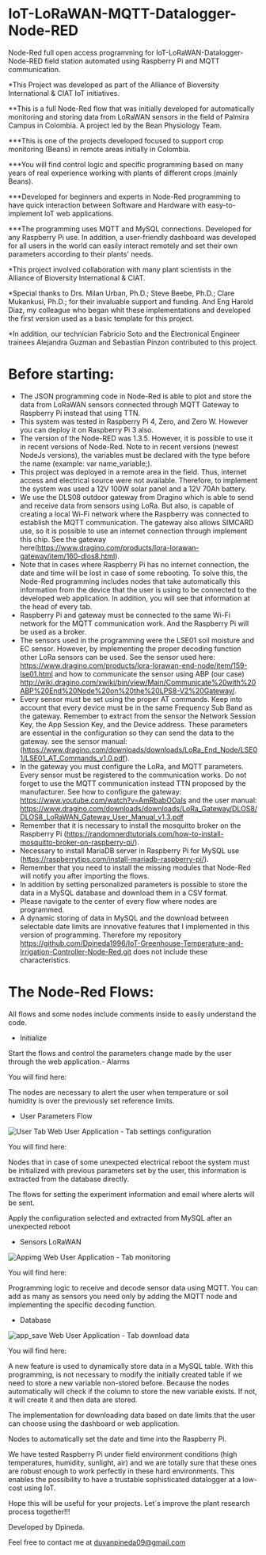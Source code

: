 # IoT-LoRaWAN-MQTT-Datalogger-Node-RED

Node-Red full open access programming for IoT-LoRaWAN-Datalogger-Node-RED field station automated using Raspberry Pi and MQTT communication.

*This Project was developed as part of the Alliance of Bioversity International & CIAT IoT initiatives.

**This is a full Node-Red flow that was initially developed for automatically monitoring and storing data from LoRaWAN sensors in the field of Palmira Campus in Colombia. A project led by the Bean Physiology Team.

***This is one of the projects developed focused to support crop monitoring (Beans) in remote areas initially in Colombia.

***You will find control logic and specific programming based on many years of real experience working with plants of different crops (mainly Beans).

***Developed for beginners and experts in Node-Red programming to have quick interaction between Software and Hardware with easy-to-implement IoT web applications.

***The programming uses MQTT and MySQL connections. Developed for any Raspberry Pi use. In addition, a user-friendly dashboard was developed for all users in the world can easily interact remotely and set their own parameters according to their plants' needs.

*This project involved collaboration with many plant scientists in the Alliance of Bioversity International & CIAT. 

*Special thanks to Drs. Milan Urban, Ph.D.; Steve Beebe, Ph.D.; Clare Mukankusi, Ph.D.; for their invaluable support and funding. And Eng Harold Diaz, my colleague who began whit these implementations and developed the first version used as a basic template for this project. 

*In addition, our technician Fabricio Soto and the Electronical Engineer trainees Alejandra Guzman and Sebastian Pinzon contributed to this project.

# Before starting:
- The JSON programming code in Node-Red is able to plot and store the data from LoRaWAN sensors connected through MQTT Gateway to Raspberry Pi instead that using TTN. 
- This system was tested in Raspberry Pi 4, Zero, and Zero W. However you can deploy it on Raspberry Pi 3 also.
- The version of the Node-RED was 1.3.5. However, it is possible to use it in recent versions of Node-Red. Note to in recent versions (newest NodeJs versions), the variables must be declared with the type before the name (example: var name_variable;).
- This project was deployed in a remote area in the field. Thus, internet access and electrical source were not available. Therefore, to implement the system was used a 12V 100W solar panel and a 12V 70Ah battery.
- We use the DLS08 outdoor gateway from Dragino which is able to send and receive data from sensors using LoRa. But also, is capable of creating a local Wi-Fi network where the Raspberry was connected to establish the MQTT communication. The gateway also allows SIMCARD use, so it is possible to use an internet connection through implement this chip. See the gateway here(https://www.dragino.com/products/lora-lorawan-gateway/item/160-dlos8.html).
- Note that in cases where Raspberry Pi has no internet connection, the date and time will be lost in case of some rebooting. To solve this, the Node-Red programming includes nodes that take automatically this information from the device that the user is using to be connected to the developed web application. In addition, you will see that information at the head of every tab.
- Raspberry Pi and gateway must be connected to the same Wi-Fi network for the MQTT communication work. And the Raspberry Pi will be used as a broker.
- The sensors used in the programming were the LSE01 soil moisture and EC sensor. However, by implementing the proper decoding function other LoRa sensors can be used. See the sensor used here: https://www.dragino.com/products/lora-lorawan-end-node/item/159-lse01.html and how to communicate the sensor using ABP (our case) http://wiki.dragino.com/xwiki/bin/view/Main/Communicate%20with%20ABP%20End%20Node%20on%20the%20LPS8-V2%20Gateway/.
- Every sensor must be set using the proper AT commands. Keep into account that every device must be in the same Frequency Sub Band as the gateway. Remember to extract from the sensor the Network Session Key, the App Session Key, and the Device address. These parameters are essential in the configuration so they can send the data to the gateway. see the sensor manual: (https://www.dragino.com/downloads/downloads/LoRa_End_Node/LSE01/LSE01_AT_Commands_v1.0.pdf).
- In the gateway you must configure the LoRa, and MQTT parameters. Every sensor must be registered to the communication works. Do not forget to use the MQTT communication instead TTN proposed by the manufacturer. See how to configure the gateway: https://www.youtube.com/watch?v=AmRbabOOaIs and the user manual: https://www.dragino.com/downloads/downloads/LoRa_Gateway/DLOS8/DLOS8_LoRaWAN_Gateway_User_Manual_v1.3.pdf
- Remember that it is necessary to install the mosquitto broker on the Raspberry Pi (https://randomnerdtutorials.com/how-to-install-mosquitto-broker-on-raspberry-pi/).
- Necessary to install MariaDB server in Raspberry Pi for MySQL use (https://raspberrytips.com/install-mariadb-raspberry-pi/).
- Remember that you need to install the missing modules that Node-Red will notify you after importing the flows.
- In addition by setting personalized parameters is possible to store the data in a MySQL database and download them in a CSV format.
- Please navigate to the center of every flow where nodes are programmed.
- A dynamic storing of data in MySQL and the download between selectable date limits are innovative features that I implemented in this version of programming. Therefore my repository https://github.com/Dpineda1996/IoT-Greenhouse-Temperature-and-Irrigation-Controller-Node-Red.git does not include these characteristics.

# The Node-Red Flows:

All flows and some nodes include comments inside to easily understand the code.

- Initialize

Start the flows and control the parameters change made by the user through the web application.- Alarms

You will find here:

The nodes are necessary to alert the user when temperature or soil humidity is over the previously set reference limits.

- User Parameters Flow

![User Tab](settings_user_tab.png)
Web User Application - Tab settings configuration

You will find here: 

Nodes that in case of some unexpected electrical reboot the system must be initialized with previous parameters set by the user, this information is extracted from the database directly.

The flows for setting the experiment information and email where alerts will be sent.

Apply the configuration selected and extracted from MySQL after an unexpected reboot


- Sensors LoRaWAN

![Appimg](Appimg.png)
Web User Application - Tab monitoring

You will find here:

Programming logic to receive and decode sensor data using MQTT. You can add as many as sensors you need only by adding the MQTT node and implementing the specific decoding function.

- Database

![app_save](app_save.png)
Web User Application - Tab download data

You will find here:

A new feature is used to dynamically store data in a MySQL table. With this programming, is not necessary to modify the initially created table if we need to store a new variable non-stored before. Because the nodes automatically will check if the column to store the new variable exists. If not, it will create it and then data are stored.

The implementation for downloading data based on date limits that the user can choose using the dashboard or web application. 

Nodes to automatically set the date and time into the Raspberry Pi.

We have tested Raspberry Pi under field environment conditions (high temperatures, humidity, sunlight, air) and we are totally sure that these ones are robust enough to work perfectly in these hard environments. This enables the possibility to have a trustable sophisticated datalogger at a low-cost using IoT.

Hope this will be useful for your projects. Let´s improve the plant research process together!!!

Developed by Dpineda.

Feel free to contact me at duvanpineda09@gmail.com
